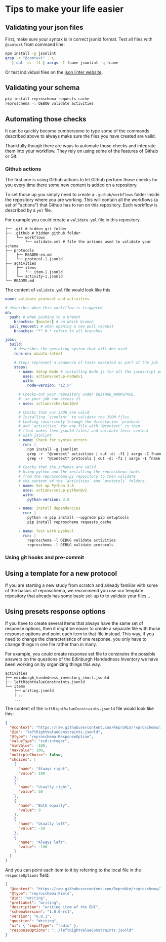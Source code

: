 # Tips to make your life easier

## Validating your json files

<!-- TODO
- mention that it needs node.js and add a pointer on how to install it
-->

First, make sure your syntax is in correct jsonld format. Test all files with
`@context` from command line:

```bash
npm install -g jsonlint
grep -r "@context" . \
   | cut -d: -f1 | xargs -I fname jsonlint -q fname
```

Or test individual files on the [json linter website](https://jsonlint.com/).

## Validating your schema

<!-- TODO
- add more details
- mention that it needs python and add a pointer to reproschema-py
-->

```bash
pip install reproschema requests_cache
reproschema -l DEBUG validate activities
```

## Automating those checks

It can be quickly become cumbersome to type some of the commands described above
to always make sure the files you have created are valid.

Thankfully though there are ways to automate those checks and integrate them
into your workflow. They rely on using some of the features of Github or Git.

### Github actions

The first one is using Github actions to let Github perform those checks for you
every time there some new content is added on a repository.

To set those up you simply need to create a `.github/workflows` folder inside
the repository where you are working. This will contain all the workflows (a set
of "actions") that Github has to run on this repository. Each workflow is
described by a `yml` file.

<!-- TODO
- add link to the turing-way section on yml files.
-->

For example you could create a `validate.yml` file in this repository.

```
├── .git # hidden git folder
├── .github # hidden github folder
│    └── workflows
│        └── validate.xml # file the actions used to validate your schema
├── protocols
│    ├── README-en.md
│    └── protocol-1.jsonld
├── activities
│    ├── items
│    │   └── item-1.jsonld
│    └── activity-1.jsonld
└── README.md
```

The content of `validate.yml` file would look like this.

```yml
name: validate protocol and activities

# describes when this workfllow is triggered
on:
  push: # when pushing to a branch
    branches: [master] # on which branch
  pull_request: # when opening a new pull request
    branches: "*" # * refers to all branches

jobs:
  build:
    # describes the operating system that will #be used
    runs-on: ubuntu-latest

    # Steps represent a sequence of tasks executed as part of the job
    steps:
      - name: Setup Node # installing Node.js for all the javascript part
        uses: actions/setup-node@v1
        with:
          node-version: "12.x"

      # Checks-out your repository under $GITHUB_WORKSPACE,
      #  so your job can access it
      - uses: actions/checkout@v2

      # Checks that our JSON are valid
      # Installing `jsonlint` to validate the JSON files
      # Looking recursively through the directories `protocol`
      # and `activities` for any file with "@context" in them
      # (that makes them jsonld files) and validate their content
      # with jsonlint
      - name: Check for syntax errors
        run: |
          npm install -g jsonlint
          grep -r  "@context" activities | cut -d: -f1 | xargs -I fname jsonlint -q fname
          grep -r  "@context" protocols | cut -d: -f1 | xargs -I fname jsonlint -q fname

      # Checks that the schemas are valid
      # Using python and the installing the reproschema tools
      # from the reproschema-py repository to then validate
      # the content of the `activities` and `protocols` folders.
      - name: Set up Python 3.8
        uses: actions/setup-python@v2
        with:
          python-version: 3.8

      - name: Install dependencies
        run: |
          python -m pip install --upgrade pip setuptools
          pip install reproschema requests_cache

      - name: Test with pyshacl
        run: |
          reproschema -l DEBUG validate activities
          reproschema -l DEBUG validate protocols
```

### Using git hooks and pre-commit

## Using a template for a new protocol

If you are starting a new study from scratch and already familiar with some of
the basics of reproschema, we recommend you use our template repository that
already has some basic set-up to to validate your files...

<!-- TODO
- Actually create a template repo
-->

## Using presets response options

If you have to create several items that always have the same set of response
options, then it might be easier to create a separate file with those response
options and point each item to that file instead. This way, if you need to
change the characteristics of one response, you only have to change things in
one file rather than in many.

For example, you could create response set file to constrains the possible
answers on the questions of the Edinburgh Handedness Inventory we have been
working on by organizing things this way.

```
activities
├── edinburgh_handedness_inventory_short.jsonld
├── leftRightValueConstraints.jsonld
└── items
    ├── writing.jsonld
    ├ ...
    ...
```

The content of the `leftRightValueConstraints.jsonld` file would look like this:

```json
{
  "@context": "https://raw.githubusercontent.com/ReproNim/reproschema/1.0.0-rc1/contexts/generic",
  "@id": "leftRightValueConstraints.jsonld",
  "@type": "reproschema:ResponseOption",
  "valueType": "xsd:integer",
  "minValue": -100,
  "maxValue": 100,
  "multipleChoice": false,
  "choices": [
    {
      "name": "Always right",
      "value": 100
    },
    {
      "name": "Usually right",
      "value": 50
    },
    {
      "name": "Both equally",
      "value": 0
    },
    {
      "name": "Usually left",
      "value": -50
    },
    {
      "name": "Always left",
      "value": -100
    }
  ]
}
```

And you can point each item to it by referring to the local file in the
`responseOptions` field.

```json
{
  "@context": "https://raw.githubusercontent.com/ReproNim/reproschema/1.0.0-rc1/contexts/generic",
  "@type": "reproschema:Field",
  "@id": "writing",
  "prefLabel": "writing",
  "description": "writing item of the EHI",
  "schemaVersion": "1.0.0-rc1",
  "version": "0.0.1",
  "question": "Writing",
  "ui": { "inputType": "radio" },
  "responseOptions": "../leftRightValueConstraints.jsonld"
}
```

<!-- ## Programmatic schema generation

Tool to convert redcap CSVs to our schema format. But it cannot be used to convert every
redcap-formatted table as some are customized redcap tables (for example the 100s that are in ABCD)
but does cover most cases. A template of the CSV and how to use the tool can be found
[here](https://github.com/sanuann/reproschema-builder) -->
